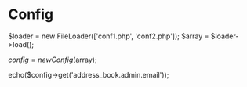 # Config

$loader = new FileLoader(['conf1.php', 'conf2.php']);
$array = $loader->load();

$config = new Config($array);

echo($config->get('address_book.admin.email'));	
